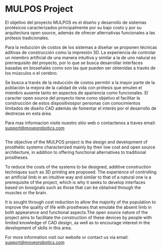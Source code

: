 # MULPOS Project

El objetivo del proyecto MULPOS es el diseño y desarrollo de sistemas protésicos caracterizados principalmente 
por su bajo costo y por su arquitectura open source, además de ofrecer alternativas funcionales a las prótesis 
tradicionales.

Para la reducción de costos de los sistemas a diseñar se proponen técnicas aditivas de construcción 
como la impresión 3D. La experiencia de controlar un miembro artificial de una manera intuitiva y similar a la de 
uno natural es prerrequisito del proyecto, por lo que se busca desarrollar interfaces basadas en bioseñales como 
son las que pueden ser obtenidas a través de los músculos o el cerebro.

Se busca a través de la reducción de costos permitir a la mayor parte de la población la mejora de la calidad de vida
con prótesis que emulen el miembro ausente tanto en aspectos de apariencia como funcionales.
El caracter open source del proyecto tiene como objetivo el facilitar la construcción de estos dispositivospor personas 
con conocimientos limitados de diseño CAD además de fomentar el interés por el desarrollo de destrezas en esta área.   

Para mas informacion visite nuestro sitio web o contactenos a traves email: support@moveorobotics.com

##

The objective of the MULPOS project is the design and development of prosthetic systems characterized mainly by 
their low cost and open source architecture, in addition to offering functional alternatives to traditional prostheses.

To reduce the costs of the systems to be designed, additive construction techniques such as 3D printing are proposed. 
The experience of controlling an artificial limb in an intuitive way and similar to that of a natural one is a prerequisite
of the project, which is why it seeks to develop interfaces based on biosignals such as those that can be obtained through 
the muscles or the brain.
       
It is sought through cost reduction to allow the majority of the population to improve the quality of life
with prostheses that emulate the absent limb in both appearance and functional aspects.The open source 
nature of the project aims to facilitate the construction of these devices by people with limited knowledge
of CAD design, as well as to encourage interest in the development of skills in this area.

For more information visit our website or contact us via email: support@moveorobotics.com

                   
                   
